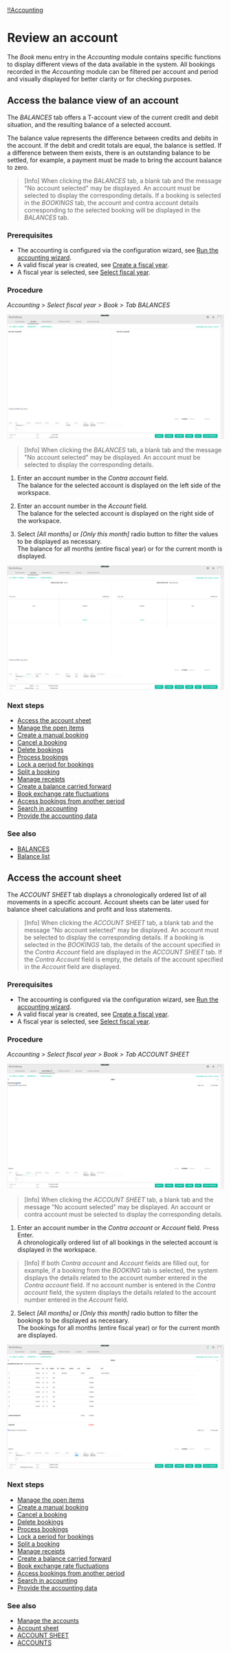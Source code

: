 [!!Accounting](RetailSuiteAccounting)

# Review an account

The *Book* menu entry in the *Accounting* module contains specific functions to display different views of the data available in the system. All bookings recorded in the *Accounting* module can be filtered per account and period and visually displayed for better clarity or for checking purposes.


## Access the balance view of an account

 The *BALANCES* tab offers a T-account view of the current credit and debit situation, and the resulting balance of a selected account.

 The balance value represents the difference between credits and debits in the account. If the debit and credit totals are equal, the balance is settled. If a difference between them exists, there is an outstanding balance to be settled, for example, a payment must be made to bring the account balance to zero.

 > [Info] When clicking the *BALANCES* tab, a blank tab and the message "No account selected" may be displayed. An account must be selected to display the corresponding details. If a booking is selected in the *BOOKINGS* tab, the account and contra account details corresponding to the selected booking will be displayed in the *BALANCES* tab.

### Prerequisites

- The accounting is configured via the configuration wizard, see [Run the accounting wizard](01_RunAccountingWizard.md).
- A valid fiscal year is created, see [Create a fiscal year](04_ManageFiscalYear.md#create-a-fiscal-year).
- A fiscal year is selected, see [Select fiscal year](01_SelectFiscalYear.md).

### Procedure

*Accounting > Select fiscal year > Book > Tab BALANCES*

![Balances - no account selected](/Assets/Screenshots/RetailSuiteAccounting/Book/Balances/BalancesNoAccount.png "[Balances - no account selected]")

> [Info] When clicking the *BALANCES* tab, a blank tab and the message "No account selected" may be displayed. An account must be selected to display the corresponding details.

1. Enter an account number in the *Contra account* field.  
The balance for the selected account is displayed on the left side of the workspace.

2. Enter an account number in the *Account* field.  
The balance for the selected account is displayed on the right side of the workspace.

3. Select *[All months]* or *[Only this month]* radio button to filter the values to be displayed as necessary.  
The balance for all months (entire fiscal year) or for the current month is displayed.

  ![Balances](/Assets/Screenshots/RetailSuiteAccounting/Book/Balances/Balances.png "[Balances]")


### Next steps

  - [Access the account sheet](#access-the-account-sheet)
  - [Manage the open items](03_ManageOpenItems.md)
  - [Create a manual booking](04_CreateManualBooking.md)
  - [Cancel a booking](05_CancelBooking.md)
  - [Delete bookings](06_DeleteBookings.md)
  - [Process bookings](07_ProcessBookings.md)
  - [Lock a period for bookings](08_LockPeriodBookings.md)
  - [Split a booking](09_SplitBooking.md)
  - [Manage receipts](10_ManageReceipts.md)
  - [Create a balance carried forward](11_CreateBalanceCarriedForward.md)
  - [Book exchange rate fluctuations](12_BookExchangeRateFluctuations.md)
  - [Access bookings from another period](13_AccessBookingsPeriod.md)
  - [Search in accounting](14_SearchAccounting.md)
  - [Provide the accounting data](15_ProvideAccountingData.md)

### See also

  - [BALANCES](/RetailSuiteAccounting/UserInterface/XX_Balances.md)
  - [Balance list](/RetailSuiteAccounting/UserInterface/XX_BalanceList.md)


## Access the account sheet

The *ACCOUNT SHEET* tab displays a chronologically ordered list of all movements in a specific account. Account sheets can be later used for balance sheet calculations and profit and loss statements.

> [Info] When clicking the *ACCOUNT SHEET* tab, a blank tab and the message "No account selected" may be displayed. An account must be selected to display the corresponding details. If a booking is selected in the *BOOKINGS* tab, the details of the account specified in the *Contra Account* field are displayed in the *ACCOUNT SHEET* tab. If the *Contra Account* field is empty, the details of the account specified in the *Account* field are displayed.


### Prerequisites

- The accounting is configured via the configuration wizard, see [Run the accounting wizard](01_RunAccountingWizard.md).
- A valid fiscal year is created, see [Create a fiscal year](04_ManageFiscalYear.md#create-a-fiscal-year).
- A fiscal year is selected, see [Select fiscal year](01_SelectFiscalYear.md).

### Procedure

*Accounting > Select fiscal year > Book > Tab ACCOUNT SHEET*

![Account sheet - no account selected](/Assets/Screenshots/RetailSuiteAccounting/Book/AccountSheet/AccountSheetNoAccount.png "[Account sheet - no account selected]")

> [Info] When clicking the *ACCOUNT SHEET* tab, a blank tab and the message "No account selected" may be displayed. An account or contra account must be selected to display the corresponding details.

1. Enter an account number in the *Contra account* or *Account* field. Press Enter.  
A chronologically ordered list of all bookings in the selected account is displayed in the workspace.

  > [Info] If both *Contra account* and *Account* fields are filled out, for example, if a booking from the *BOOKING* tab is selected, the system displays the details related to the account number entered in the *Contra account* field. If no account number is entered in the *Contra account* field, the system displays the details related to the account number entered in the *Account* field.  

2. Select *[All months]* or *[Only this month]* radio button to filter the bookings to be displayed as necessary.  
The bookings for all months (entire fiscal year) or for the current month are displayed.

  ![Account sheet](/Assets/Screenshots/RetailSuiteAccounting/Book/AccountSheet/AccountSheet.png "[Account sheet]")

### Next steps

 - [Manage the open items](03_ManageOpenItems.md)
 - [Create a manual booking](04_CreateManualBooking.md)
 - [Cancel a booking](05_CancelBooking.md)
 - [Delete bookings](06_DeleteBookings.md)
 - [Process bookings](07_ProcessBookings.md)
 - [Lock a period for bookings](08_LockPeriodBookings.md)
 - [Split a booking](09_SplitBooking.md)
 - [Manage receipts](10_ManageReceipts.md)
 - [Create a balance carried forward](11_CreateBalanceCarriedForward.md)
 - [Book exchange rate fluctuations](12_BookExchangeRateFluctuations.md)
 - [Access bookings from another period](13_AccessBookingsPeriod.md)
 - [Search in accounting](14_SearchAccounting.md)
 - [Provide the accounting data](15_ProvideAccountingData.md)

### See also

 - [Manage the accounts](/RetailSuiteAccounting/Integration/03_ManageAccounts.md)
 - [Account sheet](/RetailSuiteAccounting/UserInterface/XX_AccountSheet.md)
 - [ACCOUNT SHEET](/RetailSuiteAccounting/UserInterface/XX_AccountSheet2.md)
 - [ACCOUNTS](/RetailSuiteAccounting/UserInterface/XX_Accounts.md)
